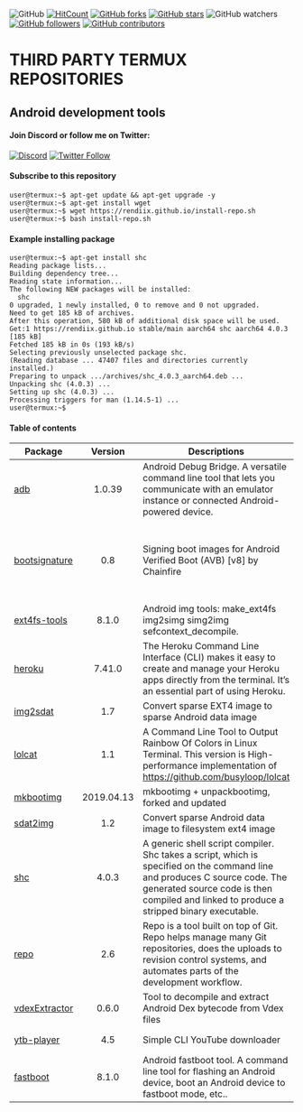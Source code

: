 ![GitHub](https://img.shields.io/github/license/rendiix/rendiix.github.io.svg)
[![HitCount](http://hits.dwyl.io/rendiix/rendiix.github.io.svg)](http://github.com/rendiix/rendiix.github.io)
[![GitHub forks](https://img.shields.io/github/forks/rendiix/rendiix.github.io.svg?style=social&label=Fork&maxAge=2592000)](https://GitHub.com/rendiix/rendiix.github.io/network/)
[![GitHub stars](https://img.shields.io/github/stars/rendiix/rendiix.github.io.svg?style=social&label=Star&maxAge=2592000)](https://GitHub.com/rendiix/rendiix.github.io/stargazers/)
![GitHub watchers](https://img.shields.io/github/watchers/rendiix/rendiix.github.io.svg?style=social)
[![GitHub followers](https://img.shields.io/github/followers/rendiix.svg?style=social&label=Follow&maxAge=2592000)](https://github.com/rendiix?tab=followers)
[![GitHub contributors](https://img.shields.io/github/contributors/rendiix/rendiix.github.io.svg)](https://GitHub.com/rendiix/rendiix.github.io/graphs/contributors/)

# THIRD PARTY TERMUX REPOSITORIES
## Android development tools

#### Join Discord or follow me on Twitter:

[![Discord](https://img.shields.io/discord/404576842419273729.svg?label=join%20discord&logo=discord)](https://discord.gg/5PmKhrc)
[![Twitter Follow](https://img.shields.io/twitter/follow/rendiix.svg?color=green&label=follow&logo=twitter&style=social)](https://twitter.com/rendiix)

#### Subscribe to this repository
``` console
user@termux:~$ apt-get update && apt-get upgrade -y
user@termux:~$ apt-get install wget
user@termux:~$ wget https://rendiix.github.io/install-repo.sh
user@termux:~$ bash install-repo.sh
``` 
#### Example installing package
``` console
user@termux:~$ apt-get install shc
Reading package lists...
Building dependency tree...
Reading state information...
The following NEW packages will be installed:
  shc
0 upgraded, 1 newly installed, 0 to remove and 0 not upgraded.
Need to get 185 kB of archives.
After this operation, 580 kB of additional disk space will be used.
Get:1 https://rendiix.github.io stable/main aarch64 shc aarch64 4.0.3 [185 kB]
Fetched 185 kB in 0s (193 kB/s)
Selecting previously unselected package shc.
(Reading database ... 47407 files and directories currently installed.)
Preparing to unpack .../archives/shc_4.0.3_aarch64.deb ...
Unpacking shc (4.0.3) ...
Setting up shc (4.0.3) ...
Processing triggers for man (1.14.5-1) ...
user@termux:~$
```

#### Table of contents


| Package | Version | Descriptions | Homepage |
| --- | :---: | --- | --- |
| [adb](https://github.com/rendiix/termux-adb-fastboot) | 1.0.39 | Android Debug Bridge. A versatile command line tool that lets you communicate with an emulator instance or connected Android-powered device. | [https://github.com/rendiix/termux-adb-fastboot](https://github.com/rendiix/termux-adb-fastboot) |
| [bootsignature](https://forum.xda-developers.com/android/software-hacking/signing-boot-images-android-verified-t3600606) | 0.8 | Signing boot images for Android Verified Boot (AVB) [v8] by Chainfire | [https://forum.xda-developers.com/android/software-hacking/signing-boot-images-android-verified-t3600606](https://forum.xda-developers.com/android/software-hacking/signing-boot-images-android-verified-t3600606) |
| [ext4fs-tools](https://github.com/rendiix/make_ext4fs) | 8.1.0 | Android img tools: make_ext4fs img2simg simg2img sefcontext_decompile. | [https://github.com/rendiix/make_ext4fs](https://github.com/rendiix/make_ext4fs) |
| [heroku](https://devcenter.heroku.com/articles/heroku-cli) | 7.41.0 | The Heroku Command Line Interface (CLI) makes it easy to create and manage your Heroku apps directly from the terminal. It’s an essential part of using Heroku. | [https://devcenter.heroku.com/articles/heroku-cli](https://devcenter.heroku.com/articles/heroku-cli) |
| [img2sdat](https://github.com/xpirt/img2sdat) | 1.7 | Convert sparse EXT4 image to sparse Android data image | [https://github.com/xpirt/img2sdat](https://github.com/xpirt/img2sdat) |
| [lolcat](https://github.com/jaseg/lolcat) | 1.1 | A Command Line Tool to Output Rainbow Of Colors in Linux Terminal. This version is High-performance implementation of https://github.com/busyloop/lolcat | [https://github.com/jaseg/lolcat](https://github.com/jaseg/lolcat) |
| [mkbootimg](https://github.com/osm0sis/mkbootimg) | 2019.04.13 | mkbootimg + unpackbootimg, forked and updated | [https://github.com/osm0sis/mkbootimg](https://github.com/osm0sis/mkbootimg) |
| [sdat2img](https://github.com/xpirt/sdat2img) | 1.2 | Convert sparse Android data image to filesystem ext4 image | [https://github.com/xpirt/sdat2img](https://github.com/xpirt/sdat2img) |
| [shc](https://github.com/neurobin/shc) | 4.0.3 | A generic shell script compiler. Shc takes a script, which is specified on the command line and produces C source code. The generated source code is then compiled and linked to produce a stripped binary executable. | [https://github.com/neurobin/shc](https://github.com/neurobin/shc) |
| [repo](https://gerrit.googlesource.com/git-repo/) | 2.6 | Repo is a tool built on top of Git. Repo helps manage many Git repositories, does the uploads to revision control systems, and automates parts of the development workflow. | [https://gerrit.googlesource.com/git-repo/](https://gerrit.googlesource.com/git-repo/) |
| [vdexExtractor](https://github.com/anestisb/vdexExtractor) | 0.6.0 | Tool to decompile and extract Android Dex bytecode from Vdex files | [https://github.com/anestisb/vdexExtractor](https://github.com/anestisb/vdexExtractor) |
| [ytb-player](https://github.com/rendiix/rendiix.github.io) | 4.5 | Simple CLI YouTube downloader | [https://github.com/rendiix/rendiix.github.io](https://github.com/rendiix/rendiix.github.io) |
| [fastboot](https://github.com/rendiix/termux-adb-fastboot) | 8.1.0 | Android fastboot tool. A command line tool for flashing an Android device, boot an Android device to fastboot mode, etc.. | [https://github.com/rendiix/termux-adb-fastboot](https://github.com/rendiix/termux-adb-fastboot) |
